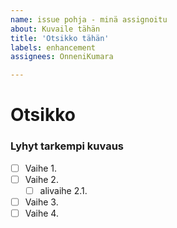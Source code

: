 ```yaml
---
name: issue pohja - minä assignoitu
about: Kuvaile tähän
title: 'Otsikko tähän'
labels: enhancement
assignees: OnneniKumara

---
```


# Otsikko

### Lyhyt tarkempi kuvaus

- [ ] Vaihe 1.
- [ ] Vaihe 2.
  - [ ] alivaihe 2.1.
- [ ] Vaihe 3.
- [ ] Vaihe 4.
